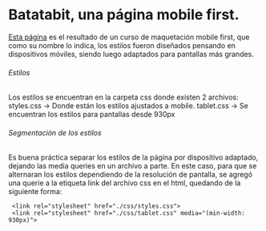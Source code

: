 # Batatabit, una página mobile first.

[Esta página](https://versallesz.github.io/batatabitweb/ "Esta página") es el resultado de un curso de maquetación mobile first, que como su nombre lo indica, los estilos fueron diseñados pensando en dispositivos móviles, siendo luego adaptados para pantallas más grandes.

###### Estilos
Los estilos se encuentran en la carpeta css donde existen 2 archivos:
styles.css → Donde están los estilos ajustados a mobile.
tablet.css → Se encuentran los estilos para pantallas desde 930px

###### Segmentación de los estilos
Es buena práctica separar los estilos de la página por dispositivo adaptado, dejando las media queries en un archivo a parte.
En este caso, para que se alternaran los estilos dependiendo de la resolución de pantalla, se agregó una querie a la etiqueta link del archivo css en el html, quedando de la siguiente forma:

     <link rel="stylesheet" href="./css/styles.css">
     <link rel="stylesheet" href="./css/tablet.css" media="(min-width: 930px)">
